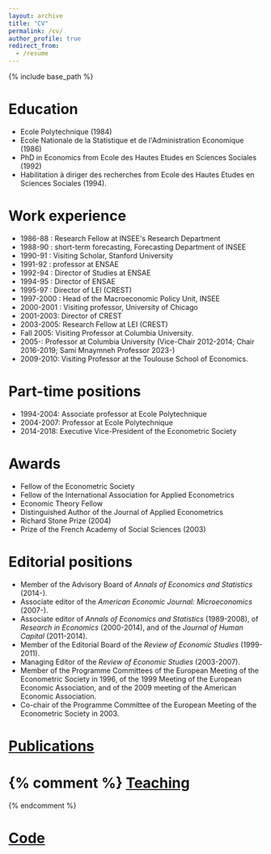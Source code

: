 ```yaml
---
layout: archive
title: "CV"
permalink: /cv/
author_profile: true
redirect_from:
  - /resume
---
```


{% include base_path %}

Education
=========
* Ecole Polytechnique (1984)
* Ecole Nationale de la Statistique et de l'Administration Economique (1986)
* PhD in Economics from Ecole des Hautes Etudes en Sciences Sociales (1992)
* Habilitation à diriger des recherches from Ecole des Hautes Etudes en Sciences Sociales (1994).

Work experience
===============
* 1986-88 : Research Fellow at INSEE's Research Department
* 1988-90 : short-term forecasting, Forecasting Department of INSEE
* 1990-91 : Visiting Scholar, Stanford University
* 1991-92 : professor at ENSAE
* 1992-94 : Director of Studies at ENSAE
* 1994-95 : Director of ENSAE
* 1995-97 : Director of LEI (CREST)
* 1997-2000 : Head of the Macroeconomic Policy Unit, INSEE
* 2000-2001 : Visiting professor, University of Chicago
* 2001-2003: Director of CREST
* 2003-2005: Research Fellow at LEI (CREST)
* Fall 2005: Visiting Professor at Columbia University.
* 2005-: Professor at Columbia University (Vice-Chair 2012-2014; Chair 2016-2019; Sami Mnaymneh Professor 2023-)
* 2009-2010: Visiting Professor at the Toulouse School of Economics.

Part-time positions
====================
* 1994-2004: Associate professor at Ecole Polytechnique
* 2004-2007: Professor at Ecole Polytechnique
* 2014-2018: Executive Vice-President of the Econometric Society


Awards
======
* Fellow of the Econometric Society
* Fellow of the International Association for Applied Econometrics
* Economic Theory Fellow
* Distinguished Author of the Journal of Applied Econometrics
* Richard Stone Prize (2004)
* Prize of the French Academy of Social Sciences (2003)


Editorial positions
===================
*  Member of the Advisory Board of 
    *Annals of Economics and Statistics* 
      (2014-).
* Associate editor of the 
    *American Economic Journal: Microeconomics* 
      (2007-).
*  Associate editor of 
   *Annals of Economics and Statistics*
      (1989-2008), of 
    *Research in Economics*
      (2000-2014), and of the 
    *Journal of Human Capital*
      (2011-2014).
* Member of the Editorial Board of the 
   *Review of Economic Studies*
      (1999-2011).
* Managing Editor of the *Review of Economic Studies* 
      (2003-2007).
* Member of the Programme Committees of the European Meeting of the Econometric Society in 1996, of the 1999 Meeting of the European Economic Association, and of the 2009 meeting of the American Economic Association.
* Co-chair of the Programme Committee of the European Meeting of the Econometric Society in 2003.


[Publications](../publications)
======
{% comment %}
[Teaching](../teaching)
====== 
{% endcomment %}

[Code](../code)
======